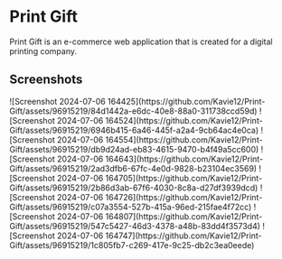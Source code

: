 <h1>Print Gift</h1>
<p>Print Gift is an e-commerce web application that is created for a digital printing company.</p>

<h2>Screenshots</h2>
![Screenshot 2024-07-06 164425](https://github.com/Kavie12/Print-Gift/assets/96915219/84d1442a-e6dc-40e8-88a0-311738ccd59d)
![Screenshot 2024-07-06 164524](https://github.com/Kavie12/Print-Gift/assets/96915219/6946b415-6a46-445f-a2a4-9cb64ac4e0ca)
![Screenshot 2024-07-06 164554](https://github.com/Kavie12/Print-Gift/assets/96915219/db9d24ad-eb83-4615-9470-b4f49a5cc600)
![Screenshot 2024-07-06 164643](https://github.com/Kavie12/Print-Gift/assets/96915219/2ad3dfb6-67fc-4e0d-9828-b23104ec3569)
![Screenshot 2024-07-06 164705](https://github.com/Kavie12/Print-Gift/assets/96915219/2b86d3ab-67f6-4030-8c8a-d27df3939dcd)
![Screenshot 2024-07-06 164726](https://github.com/Kavie12/Print-Gift/assets/96915219/c07a3554-527b-415a-96ed-215fae4f72cc)
![Screenshot 2024-07-06 164807](https://github.com/Kavie12/Print-Gift/assets/96915219/547c5427-46d3-4378-a48b-83dd4f3573d4)
![Screenshot 2024-07-06 164747](https://github.com/Kavie12/Print-Gift/assets/96915219/1c805fb7-c269-417e-9c25-db2c3ea0eede)
